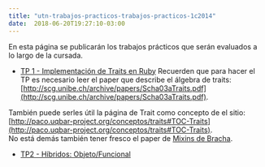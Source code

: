```yaml
---
title: "utn-trabajos-practicos-trabajos-practicos-1c2014"
date:  2018-06-20T19:27:10-03:00
---
```



En esta página se publicarán los trabajos prácticos que serán evaluados a lo largo de la cursada. 
 
* [TP 1 - Implementación de Traits en Ruby](../system-errors-NodeNotFound?suri=wuid:gx:7457ba321d8b77d7&attredirects=0) 
 Recuerden que para hacer el TP es necesario leer el paper que describe el álgebra de traits: [http://scg.unibe.ch/archive/papers/Scha03aTraits.pdf](http://scg.unibe.ch/archive/papers/Scha03aTraits.pdf).    
 
También puede serles útil la página de Trait como concepto de el sitio: [http://paco.uqbar-project.org/conceptos/traits#TOC-Traits](http://paco.uqbar-project.org/conceptos/traits#TOC-Traits).    
No está demás también tener fresco el paper de [Mixins de Bracha](http://stephane.ducasse.free.fr/Teaching/CoursAnnecy/0506-Master/ForPresentations/p303-bracha.pdf).  
 
* [TP2 - Híbridos: Objeto/Funcional](../system-errors-NodeNotFound?suri=wuid:gx:5536d08368586731&attredirects=0)